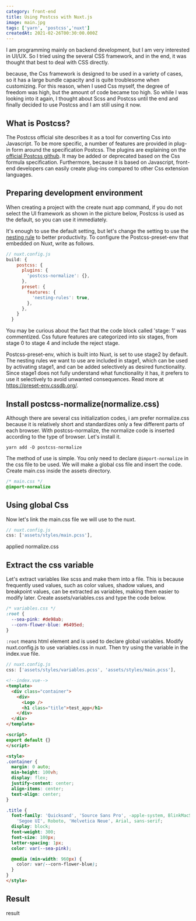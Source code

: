 ```yaml
---
category: front-end
title: Using Postcss with Nuxt.js 
image: main.jpg
tags: ['yarn', 'postcss','nuxt']
createdAt: 2021-02-26T00:30:00.000Z
---
```


<v-image :src="path+'/main.jpg'"></v-image>

I am programming mainly on backend development, but I am very interested in UI/UX.
So I tried using the several CSS framework, and in the end, it was thought that best to deal with CSS directly.
<!--more-->
because, the Css framework is designed to be used in a variety of cases, so it has a large bundle capacity and is quite troublesome when customizing.
For this reason, when I used Css myself, the degree of freedom was high, but the amount of code became too high.
So while I was looking into it again, I thought about Scss and Postcss until the end and finally decided to use Postcss and I am still using it now.

## What is Postcss?
The Postcss official site describes it as a tool for converting Css into Javascript.
To be more specific, a number of features are provided in plug-in form around the specification Postcss.
The plugins are explaining on the [official Postcss github](https://github.com/postcss/postcss/blob/main/docs/plugins.md).
It may be added or deprecated based on the Css formula specification.
Furthermore, because it is based on Javascript, 
front-end developers can easily create plug-ins compared to other Css extension languages.

## Preparing development environment
When creating a project with the create nuxt app command, 
if you do not select the UI framework as shown in the picture below,
Postcss is used as the default, so you can use it immediately.

<v-image :src="path+'/no_select.jpg'"></v-image>

It's enough to use the default setting, but let's change the setting to use the 
[nesting rule](https://preset-env.cssdb.org/features#nesting-rules) to better productivity.
To configure the Postcss-preset-env that embedded on Nuxt, write as follows. 

```js
// nuxt.config.js
build: {
    postcss: {
      plugins: {
        'postcss-normalize': {},
      },
      preset: {
        features: {
          'nesting-rules': true,
        },
      },
    }
  }
```
You may be curious about the fact that the code block called 'stage: 1' was commentized.
Css future features are categorized into six stages, from stage 0 to stage 4 and include the reject stage.

Postcss-preset-env, which is built into Nuxt, is set to use stage2 by default.
The nesting rules we want to use are included in stage1, which can be used by activating stage1,
and can be added selectively as desired functionality.
Since stage1 does not fully understand what functionality it has,
it prefers to use it selectively to avoid unwanted consequences. Read more at https://preset-env.cssdb.org/.

## Install postcss-normalize(normalize.css)
Although there are several css initialization codes, i am prefer normalize.css 
because it is relatively short and standardizes only a few different parts of each browser.
With postcss-normalize, the normalize code is inserted according to the type of browser. Let's install it.

```shell
yarn add -D postcss-normalize
```

The method of use is simple. You only need to declare `@import-normalize` in the css file to be used.
We will make a global css file and insert the code. Create main.css inside the assets directory.

```css
/* main.css */
@import-normalize
```

## Using global Css
Now let's link the main.css file we will use to the nuxt.
```js
// nuxt.config.js
css: ['assets/styles/main.pcss'],
```

<v-image :src="path+'/normalize.jpg'" caption>applied normalize.css</v-image>

## Extract the css variable
Let's extract variables like scss and make them into a file.
This is because frequently used values, such as color values, shadow values, and breakpoint values,
can be extracted as variables, making them easier to modify later.
Create assets/variables.css and type the code below.
```css
/* variables.css */
:root {
  --sea-pink: #de98ab;
  --corn-flower-blue: #6495ed;
}
```
`:root` means html element and is used to declare global variables. Modify nuxt.config.js to use variables.css in nuxt.
Then try using the variable in the index.vue file.
```js
// nuxt.config.js
css: ['assets/styles/variables.pcss', 'assets/styles/main.pcss'],
```
```html
<!--index.vue-->
<template>
  <div class="container">
    <div>
      <Logo />
      <h1 class="title">test_app</h1>
    </div>
  </div>
</template>

<script>
export default {}
</script>

<style>
.container {
  margin: 0 auto;
  min-height: 100vh;
  display: flex;
  justify-content: center;
  align-items: center;
  text-align: center;
}

.title {
  font-family: 'Quicksand', 'Source Sans Pro', -apple-system, BlinkMacSystemFont,
    'Segoe UI', Roboto, 'Helvetica Neue', Arial, sans-serif;
  display: block;
  font-weight: 300;
  font-size: 100px;
  letter-spacing: 1px;
  color: var(--sea-pink);

  @media (min-width: 960px) {
    color: var(--corn-flower-blue);
  }
}
</style>
```

## Result
<v-image :src="path+'/result.gif'" caption>result</v-image>
